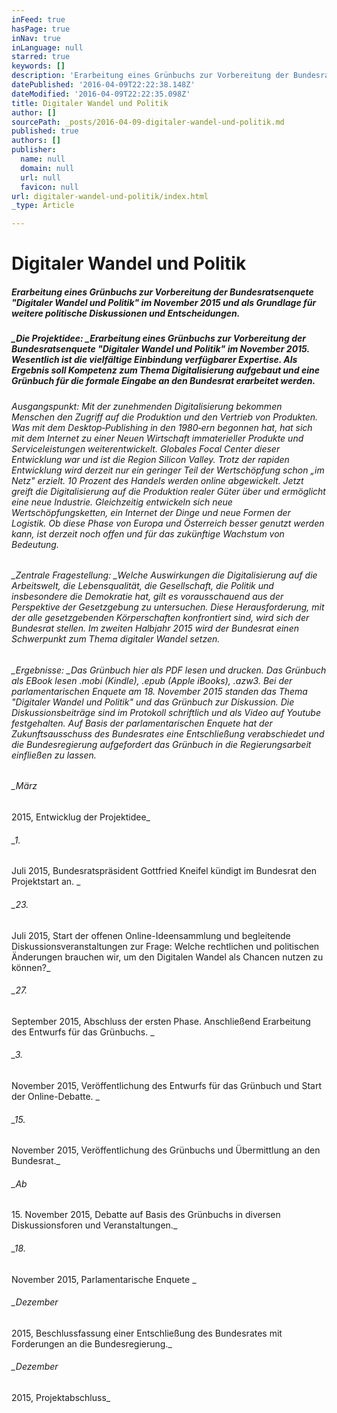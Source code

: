```yaml
---
inFeed: true
hasPage: true
inNav: true
inLanguage: null
starred: true
keywords: []
description: 'Erarbeitung eines Grünbuchs zur Vorbereitung der Bundesratsenquete "Digitaler Wandel und Politik" im November 2015 und als Grundlage für weitere politische Diskussionen und Entscheidungen.'
datePublished: '2016-04-09T22:22:38.148Z'
dateModified: '2016-04-09T22:22:35.098Z'
title: Digitaler Wandel und Politik
author: []
sourcePath: _posts/2016-04-09-digitaler-wandel-und-politik.md
published: true
authors: []
publisher:
  name: null
  domain: null
  url: null
  favicon: null
url: digitaler-wandel-und-politik/index.html
_type: Article

---
```

# Digitaler Wandel und Politik

##### Erarbeitung eines Grünbuchs zur Vorbereitung der Bundesratsenquete "Digitaler Wandel und Politik" im November 2015 und als Grundlage für weitere politische Diskussionen und Entscheidungen.

##### _Die Projektidee: _Erarbeitung eines Grünbuchs zur Vorbereitung der Bundesratsenquete "Digitaler Wandel und Politik" im November 2015\. Wesentlich ist die vielfältige Einbindung verfügbarer Expertise. Als Ergebnis soll Kompetenz zum Thema Digitalisierung aufgebaut und eine Grünbuch für die formale Eingabe an den Bundesrat erarbeitet werden.

###### _Ausgangspunkt:_ Mit der zunehmenden Digitalisierung bekommen Menschen den Zugriff auf die Produktion und den Vertrieb von Produkten. Was mit dem Desktop‐Publishing in den 1980‐ern begonnen hat, hat sich mit dem Internet zu einer Neuen Wirtschaft immaterieller Produkte und Serviceleistungen weiterentwickelt. Globales Focal Center dieser Entwicklung war und ist die Region Silicon Valley. Trotz der rapiden Entwicklung wird derzeit nur ein geringer Teil der Wertschöpfung schon „im Netz" erzielt. 10 Prozent des Handels werden online abgewickelt. Jetzt greift die Digitalisierung auf die Produktion realer Güter über und ermöglicht eine neue Industrie. Gleichzeitig entwickeln sich neue Wertschöpfungsketten, ein Internet der Dinge und neue Formen der Logistik. Ob diese Phase von Europa und Österreich besser genutzt werden kann, ist derzeit noch offen und für das zukünftige Wachstum von Bedeutung.

###### _Zentrale Fragestellung: _Welche Auswirkungen die Digitalisierung auf die Arbeitswelt, die Lebensqualität, die Gesellschaft, die Politik und insbesondere die Demokratie hat, gilt es vorausschauend aus der Perspektive der Gesetzgebung zu untersuchen. Diese Herausforderung, mit der alle gesetzgebenden Körperschaften konfrontiert sind, wird sich der Bundesrat stellen. Im zweiten Halbjahr 2015 wird der Bundesrat einen Schwerpunkt zum Thema digitaler Wandel setzen. 

###### _Ergebnisse: _Das Grünbuch hier als PDF lesen und drucken. Das Grünbuch als EBook lesen .mobi (Kindle), .epub (Apple iBooks), .azw3\. Bei der parlamentarischen Enquete am 18\. November 2015 standen das Thema "Digitaler Wandel und Politik" und das Grünbuch zur Diskussion. Die Diskussionsbeiträge sind im Protokoll schriftlich und als Video auf Youtube festgehalten. Auf Basis der parlamentarischen Enquete hat der Zukunftsausschuss des Bundesrates eine Entschließung verabschiedet und die Bundesregierung aufgefordert das Grünbuch in die Regierungsarbeit einfließen zu lassen.

###### _März
2015, Entwicklug der Projektidee_

###### _1\.
Juli 2015, Bundesratspräsident
Gottfried Kneifel kündigt im Bundesrat den Projektstart an. _

###### _23\.
Juli 2015, Start der offenen Online-Ideensammlung und begleitende
Diskussionsveranstaltungen zur Frage: Welche rechtlichen und politischen Änderungen
brauchen wir, um den Digitalen Wandel als Chancen nutzen zu können?_

###### _27\.
September 2015, Abschluss der ersten Phase. Anschließend
Erarbeitung des Entwurfs für das Grünbuchs. _

###### _3\.
November 2015, Veröffentlichung des Entwurfs für das Grünbuch
und Start der Online-Debatte. _

###### _15\.
November 2015, Veröffentlichung des Grünbuchs und Übermittlung
an den Bundesrat._

###### _Ab
15\. November 2015, Debatte auf Basis des Grünbuchs in diversen Diskussionsforen
und Veranstaltungen._

###### _18\.
November 2015, Parlamentarische Enquete _

###### _Dezember
2015, Beschlussfassung einer Entschließung des Bundesrates mit
Forderungen an die Bundesregierung._

###### _Dezember
2015, Projektabschluss_

[][0]

[0]: http://www.besserentscheiden.at/#!digitaler-wandel-und-politik/s5tlb